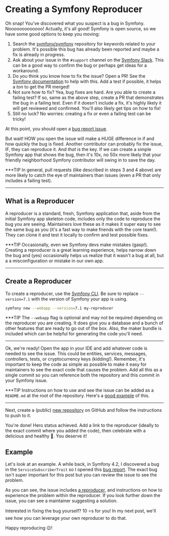 # Creating a Symfony Reproducer

Oh snap! You've discovered what you suspect is a bug in Symfony. Nooooooooooooo!
Actually, it's all good! Symfony is open source, so we have some good options to keep you moving:

1. Search the [symfony/symfony](https://github.com/symfony/symfony) repository for keywords related to your problem.
   It's possible this bug has already been reported and maybe a fix is already in progress.
2. Ask about your issue in the `#support` channel on the [Symfony Slack](https://symfony.com/slack). This can be a good
   way to confirm the bug or perhaps get ideas for a workaround.
3. Do you think you know how to fix the issue? Open a PR! See the
   [Symfony documentation](https://symfony.com/doc/current/contributing/code/pull_requests.html) to help with this.
   Add a test if possible, it helps a *ton* to get the PR merged!
4. Not sure how to fix? Yea, bug fixes are hard. Are you able to create a failing test? If so, same as the above
   step, create a PR that demonstrates the bug in a failing test. Even if it doesn't include a fix, it's highly
   likely it will get reviewed and confirmed. You'll also likely get tips on how to fix!
5. Still no luck? No worries: creating a fix or even a failing test can be tricky!

At this point, you should open a [bug report issue](https://github.com/symfony/symfony/issues/new/choose).

But wait! HOW you open the issue will make a HUGE difference in if and how quickly the bug is fixed.
Another contributor can probably fix the issue, IF, they can reproduce it. And *that* is the key.
If we can create a simple Symfony app that shows the bug, then it's 10x, no 50x more likely that your
friendly neighborhood Symfony contributor will swing in to save the day.

***TIP
In general, pull requests (like described in steps 3 and 4 above) are more likely to catch the eye
of maintainers than issues (even a PR that only includes a failing test).
***

## What is a Reproducer

A reproducer is a standard, fresh, Symfony application that, aside from the initial Symfony app skeleton code,
includes only the code to reproduce the bug you are seeing. Maintainers love these as it makes it super easy
to see the same bug as you (it's a fast way to make friends with the core team!). They can clone it and test
it locally to confirm and test possible fixes.

***TIP
Occasionally, even we Symfony devs make mistakes (gasp!).
Creating a reproducer is a great learning experience, helps narrow down the
bug and (yes) occasionally helps us realize that it wasn't a bug at all, but a
a misconfiguration or mistake in our own app.
***

## Create a Reproducer

To create a reproducer, use the [Symfony CLI](https://symfony.com/download).
Be sure to replace `--version=7.1` with the version of Symfony your app is using.

```bash
symfony new --webapp --version=7.1 my-reproducer
```

***TIP
The `--webapp` flag is optional and may not be required depending on the reproducer you are creating.
It does give you a database and a bunch of other features that are ready to go out of the box.
Also, the maker bundle is included which can be helpful for generating the code you'll need.
***

Ok, we're ready! Open the app in your IDE and add whatever code is needed to see the issue.
This could be entities, services, messages, controllers, tests, or cryptocurrency keys (kidding!).
Remember, it's important to keep the code as simple as possible to make it easy for maintainers
to see the exact code that causes the problem. Add all this as a single commit so you can reference
both the repository and this commit in your Symfony issue.

***TIP
Instructions on how to use and see the issue can be added as a `README.md` at the root of the
repository. Here's a [good example](https://github.com/weaverryan/api_platform_null_object_security_reproducer?tab=readme-ov-file#api-platform-bug-reproducer-object-is-null-during-patch-security)
of this.
***

Next, create a (public) [new repository](https://github.com/new) on GitHub and follow the instructions
to push to it.

You're done! Hero status achieved. Add a link to the reproducer (ideally to the exact commit where you
added the code), then celebrate with a delicious and healthy 🥗. You deserve it!

## Example

Let's look at an example. A while back, in Symfony 4.2, I discovered a bug in the
`ServiceSubscriberTrait` so I opened this [bug report](https://github.com/symfony/symfony/issues/42217).
The exact bug isn't super important for this post but you can review the issue to see
the problem.

As you can see, the issue includes [a reproducer](https://github.com/kbond/subscriber-trait-bug-reproducer),
and instructions on how to experience the problem within the reproducer. If you look further down the issue,
you can see a maintainer suggesting a solution.

Interested in fixing the bug yourself? 10 ⭐s for you! In my next post, we'll see how you can leverage
your own reproducer to do that.

Happy reproducing :wink:!
